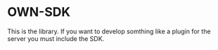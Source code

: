 OWN-SDK
=======

This is the library. If you want to develop somthing like a plugin for the server you must include the SDK.
